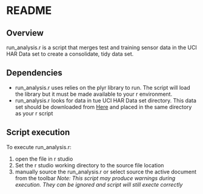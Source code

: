 # README

## Overview
run_analysis.r is a script that merges test and training sensor data in the UCI HAR Data set to create a consolidate, tidy data set.

## Dependencies
* run_analysis.r uses relies on the plyr library to run. The script will load the library but it must be made available to your r environment. 
* run_analysis.r looks for data in tue UCI HAR Data set directory. This data set should be downloaded from [Here](https://d396qusza40orc.cloudfront.net/getdata%2Fprojectfiles%2FUCI%20HAR%20Dataset.zip) and placed in the same directory as your r script

## Script execution
To execute run_analysis.r:
1. open the file in r studio
2. Set the r studio working directory to the source file location
3. manually source the run_analysis.r or select source the active document from the toolbar
*Note: This script may produce warnings during execution. They can be ignored and script will still execte correctly*
